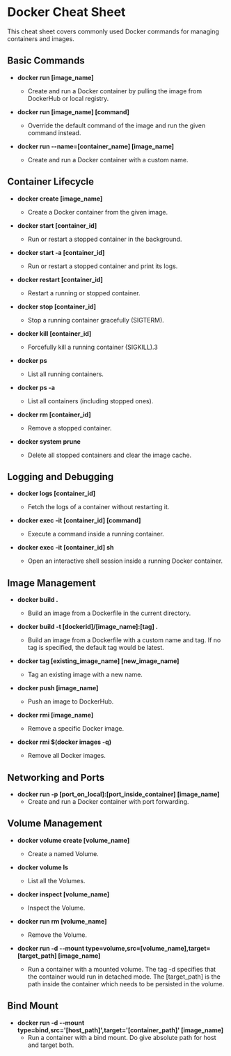 # Docker Cheat Sheet

This cheat sheet covers commonly used Docker commands for managing containers and images.

## Basic Commands

- **docker run [image_name]**
  - Create and run a Docker container by pulling the image from DockerHub or local registry.

- **docker run [image_name] [command]**
  - Override the default command of the image and run the given command instead.

- **docker run --name=[container_name] [image_name]**
  - Create and run a Docker container with a custom name.

## Container Lifecycle

- **docker create [image_name]**
  - Create a Docker container from the given image.
  
- **docker start [container_id]**
  - Run or restart a stopped container in the background.

- **docker start -a [container_id]**
  - Run or restart a stopped container and print its logs.

- **docker restart [container_id]**
  - Restart a running or stopped container.

- **docker stop [container_id]**
  - Stop a running container gracefully (SIGTERM).

- **docker kill [container_id]**
  - Forcefully kill a running container (SIGKILL).3

- **docker ps**
  - List all running containers.

- **docker ps -a**
  - List all containers (including stopped ones).

- **docker rm [container_id]**
  - Remove a stopped container.

- **docker system prune**
  - Delete all stopped containers and clear the image cache.

## Logging and Debugging

- **docker logs [container_id]**
  - Fetch the logs of a container without restarting it.

- **docker exec -it [container_id] [command]**
  - Execute a command inside a running container.

- **docker exec -it [container_id] sh**
  - Open an interactive shell session inside a running Docker container.

## Image Management

- **docker build .**
  - Build an image from a Dockerfile in the current directory.

- **docker build -t [dockerid]/[image_name]:[tag] .**
  - Build an image from a Dockerfile with a custom name and tag. If no tag is specified, the default tag would be latest.

- **docker tag [existing_image_name] [new_image_name]**
  - Tag an existing image with a new name.

- **docker push [image_name]**
  - Push an image to DockerHub.

- **docker rmi [image_name]**
  - Remove a specific Docker image.

- **docker rmi $(docker images -q)**
  - Remove all Docker images.

## Networking and Ports

- **docker run -p [port_on_local]:[port_inside_container] [image_name]**
  - Create and run a Docker container with port forwarding.

## Volume Management

- **docker volume create [volume_name]**
  - Create a named Volume.

- **docker volume ls**
  - List all the Volumes.

- **docker inspect [volume_name]**
  - Inspect the Volume.

- **docker run rm [volume_name]**
  - Remove the Volume.

- **docker run -d --mount type=volume,src=[volume_name],target=[target_path] [image_name]**
  - Run a container with a mounted volume. The tag -d specifies that the container would run in detached mode. The [target_path] is the path inside the container which needs to be persisted in the volume.

## Bind Mount

- **docker run -d --mount type=bind,src='[host_path]',target='[container_path]' [image_name]**
  - Run a container with a bind mount. Do give absolute path for host and target both.